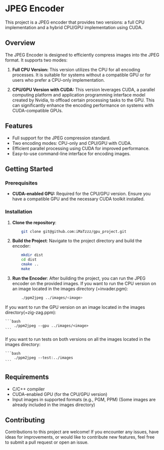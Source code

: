 # JPEG Encoder

This project is a JPEG encoder that provides two versions: a full CPU implementation and a hybrid CPU/GPU implementation using CUDA.

## Overview

The JPEG Encoder is designed to efficiently compress images into the JPEG format. It supports two modes:

1. **Full CPU Version:** This version utilizes the CPU for all encoding processes. It is suitable for systems without a compatible GPU or for users who prefer a CPU-only implementation.

2. **CPU/GPU Version with CUDA:** This version leverages CUDA, a parallel computing platform and application programming interface model created by Nvidia, to offload certain processing tasks to the GPU. This can significantly enhance the encoding performance on systems with CUDA-compatible GPUs.

## Features

- Full support for the JPEG compression standard.
- Two encoding modes: CPU-only and CPU/GPU with CUDA.
- Efficient parallel processing using CUDA for improved performance.
- Easy-to-use command-line interface for encoding images.

## Getting Started

### Prerequisites

- **CUDA-enabled GPU:** Required for the CPU/GPU version. Ensure you have a compatible GPU and the necessary CUDA toolkit installed.

### Installation

1. **Clone the repository**:

    ```bash
        git clone git@github.com:iMaTzzz/gpu_project.git
    ```

2. **Build the Project**: Navigate to the project directory and build the encoder:
    ```bash
        mkdir dist
        cd dist
        cmake ..
        make
    ```

3. **Run the Encoder**: After building the project, you can run the JPEG encoder on the provided images.
If you want to run the CPU version on an image located in the images directory (<image>=invader.pgm):

    ```bash
        ./ppm2jpeg ../images/<image>
    ```

If you want to run the GPU version on an image located in the images directory(<image>=zig-zag.ppm):

    ```bash
        ./ppm2jpeg --gpu ../images/<image>
    ```

If you want to run tests on both versions on all the images located in the images directory:

    ```bash
        ./ppm2jpeg --test:../images
    ```

## Requirements

- C/C++ compiler
- CUDA-enabled GPU (for the CPU/GPU version)
- Input images in supported formats (e.g., PGM, PPM) (Some images are already included in the images directory)

## Contributing

Contributions to this project are welcome! If you encounter any issues, have ideas for improvements, or would like to contribute new features, feel free to submit a pull request or open an issue.
